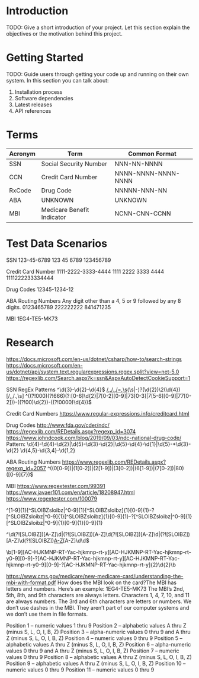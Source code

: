# Introduction 
TODO: Give a short introduction of your project. Let this section explain the objectives or the motivation behind this project. 

# Getting Started
TODO: Guide users through getting your code up and running on their own system. In this section you can talk about:
1.	Installation process
2.	Software dependencies
3.	Latest releases
4.	API references

# Terms
| Acronym | Term                       | Common Format       |
| ------- | -------------------------- | ------------------- |
| SSN     | Social Security Number     | NNN-NN-NNNN         |
| CCN     | Credit Card Number         | NNNN-NNNN-NNNN-NNNN |
| RxCode  | Drug Code                  | NNNNN-NNN-NN        |
| ABA     | UNKNOWN                    | UNKNOWN             |
| MBI     | Medicare Benefit Indicator | NCNN-CNN-CCNN       |


# Test Data Scenarios
SSN
123-45-6789
123 45 6789
123456789

Credit Card Number
1111-2222-3333-4444
1111 2222 3333 4444
1111222233334444

Drug Codes
12345-1234-12

ABA Routing Numbers
Any digit other than a 4, 5 or 9 followed by any 8 digits.
0123465789
222222222
841471235

MBI
1EG4-TE5-MK73

# Research
https://docs.microsoft.com/en-us/dotnet/csharp/how-to/search-strings
https://docs.microsoft.com/en-us/dotnet/api/system.text.regularexpressions.regex.split?view=net-5.0
https://regexlib.com/Search.aspx?k=ssn&AspxAutoDetectCookieSupport=1

SSN RegEx Patterns
^\d{3}-\d{2}-\d{4}$
[/,,/.,/=,\s]([0-6]\d{2}|7[0-6]\d|77[0-2])(\s|\-)?(\d{2})\2(\d{4})[/,,/.,\s]
^((?!000)(?!666)(?:[0-6]\d{2}|7[0-2][0-9]|73[0-3]|7[5-6][0-9]|77[0-2]))-((?!00)\d{2})-((?!0000)\d{4})$


Credit Card Numbers
https://www.regular-expressions.info/creditcard.html


Drug Codes
http://www.fda.gov/cder/ndc/
https://regexlib.com/REDetails.aspx?regexp_id=3074
https://www.johndcook.com/blog/2019/09/03/ndc-national-drug-code/
Pattern:
\d{4}-\d{4}-\d{2}|\d{5}-\d{3}-\d{2}|\d{5}-\d{4}-\d{1}|\d{5}-\*\d{3}-\d{2}
\d{4,5}-\d{3,4}-\d{1,2}


ABA Routing Numbers
https://www.regexlib.com/REDetails.aspx?regexp_id=2057
^((0[0-9])|(1[0-2])|(2[1-9])|(3[0-2])|(6[1-9])|(7[0-2])|80)([0-9]{7})$


MBI
https://www.regextester.com/99391
https://www.javaer101.com/en/article/18208947.html
https://www.regextester.com/100079

^[1-9]{1}[^SLOIBZsloibz|^0-9]{1}[^SLOIBZsloibz]{1}[0-9]{1}-?[^SLOIBZsloibz|^0-9]{1}[^SLOIBZsloibz]{1}[0-9]{1}-?[^SLOIBZsloibz|^0-9]{1}[^SLOIBZsloibz|^0-9]{1}[0-9]{1}[0-9]{1}

^\d(?![SLOIBZ])[A-Z]\d|(?![SLOIBZ])[A-Z]\d(?![SLOIBZ])[A-Z]\d|(?![SLOIBZ])[A-Z]\d(?![SLOIBZ])[A-Z](?![SLOIBZ])[A-Z]\d\d$

\b[1-9][AC-HJKMNP-RT-Yac-hjkmnp-rt-y][AC-HJKMNP-RT-Yac-hjkmnp-rt-y0-9][0-9]-?[AC-HJKMNP-RT-Yac-hjkmnp-rt-y][AC-HJKMNP-RT-Yac-hjkmnp-rt-y0-9][0-9]-?[AC-HJKMNP-RT-Yac-hjkmnp-rt-y]{2}\d{2}\b

https://www.cms.gov/medicare/new-medicare-card/understanding-the-mbi-with-format.pdf
How does the MBI look on the card?The MBI has letters and numbers. 
Here’s an example: 1EG4-TE5-MK73
The MBI’s 2nd, 5th, 8th, and 9th characters are always letters.
Characters 1, 4, 7, 10, and 11 are always numbers.
The 3rd and 6th characters are letters or numbers.
We don’t use dashes in the MBI. They aren’t part of our computer systems and we don’t use them in file formats.

Position 1 – numeric values 1 thru 9
Position 2 – alphabetic values A thru Z (minus S, L, O, I, B, Z)
Position 3 – alpha-numeric values 0 thru 9 and A thru Z (minus S, L, O, I, B, Z)
Position 4 – numeric values 0 thru 9
Position 5 – alphabetic values A thru Z (minus S, L, O, I, B, Z)
Position 6 – alpha-numeric values 0 thru 9 and A thru Z (minus S, L, O, I, B, Z)
Position 7 – numeric values 0 thru 9
Position 8 – alphabetic values A thru Z (minus S, L, O, I, B, Z)
Position 9 – alphabetic values A thru Z (minus S, L, O, I, B, Z)
Position 10 – numeric values 0 thru 9
Position 11 – numeric values 0 thru 9